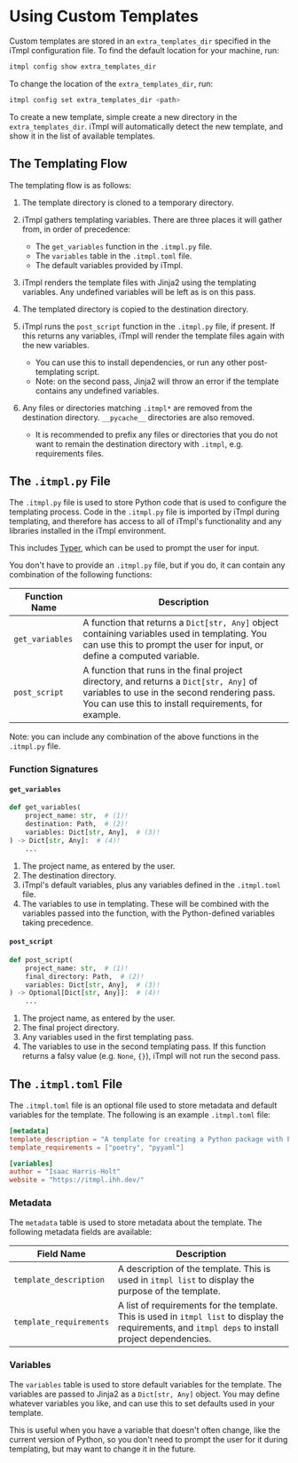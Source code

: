 # Using Custom Templates

Custom templates are stored in an `extra_templates_dir` specified in the iTmpl
configuration file. To find the default location for your machine, run:

```bash
itmpl config show extra_templates_dir
```

To change the location of the `extra_templates_dir`, run:

```bash
itmpl config set extra_templates_dir <path>
```

To create a new template, simple create a new directory in the
`extra_templates_dir`. iTmpl will automatically detect the new template, and
show it in the list of available templates.

## The Templating Flow

The templating flow is as follows:

1. The template directory is cloned to a temporary directory.
2. iTmpl gathers templating variables. There are three places it will gather
   from, in order of precedence:

    - The `get_variables` function in the `.itmpl.py` file.
    - The `variables` table in the `.itmpl.toml` file.
    - The default variables provided by iTmpl.

3. iTmpl renders the template files with Jinja2 using the templating variables.
   Any undefined variables will be left as is on this pass.
4. The templated directory is copied to the destination directory.
5. iTmpl runs the `post_script` function in the `.itmpl.py` file, if present.
   If this returns any variables, iTmpl will render the template files again
   with the new variables.

    - You can use this to install dependencies, or run any other post-templating
      script.
    - Note: on the second pass, Jinja2 will throw an error if the template
      contains any undefined variables.

6. Any files or directories matching `.itmpl*` are removed from the destination
   directory. `__pycache__` directories are also removed.

    - It is recommended to prefix any files or directories that you do not want
      to remain the destination directory with `.itmpl`, e.g. requirements
      files.

## The `.itmpl.py` File

The `.itmpl.py` file is used to store Python code that is used to configure the
templating process. Code in the `.itmpl.py` file is imported by iTmpl during
templating, and therefore has access to all of iTmpl's functionality and
any libraries installed in the iTmpl environment.

This includes [Typer](https://typer.tiangolo.com/), which can be used to prompt
the user for input.

You don't have to provide an `.itmpl.py` file, but if you do, it can contain
any combination of the following functions:

| Function Name   | Description                                                                                                                                                                                  |
|-----------------|----------------------------------------------------------------------------------------------------------------------------------------------------------------------------------------------|
| `get_variables` | A function that returns a `Dict[str, Any]` object containing variables used in templating. You can use this to prompt the user for input, or define a computed variable.                     |
| `post_script`   | A function that runs in the final project directory, and returns a `Dict[str, Any]` of variables to use in the second rendering pass. You can use this to install requirements, for example. |

Note: you can include any combination of the above functions in the `.itmpl.py`
file.

### Function Signatures

#### `get_variables`

```python
def get_variables(
    project_name: str,  # (1)!
    destination: Path,  # (2)!
    variables: Dict[str, Any],  # (3)!
) -> Dict[str, Any]:  # (4)!
    ...
```

1. The project name, as entered by the user.
2. The destination directory.
3. iTmpl's default variables, plus any variables defined in the `.itmpl.toml`
   file.
4. The variables to use in templating. These will be combined with the
   variables passed into the function, with the Python-defined variables taking
   precedence.


#### `post_script`

```python
def post_script(
    project_name: str,  # (1)!
    final_directory: Path,  # (2)!
    variables: Dict[str, Any],  # (3)!
) -> Optional[Dict[str, Any]]:  # (4)!
    ...
```

1. The project name, as entered by the user.
2. The final project directory.
3. Any variables used in the first templating pass.
4. The variables to use in the second templating pass. If this function returns
   a falsy value (e.g. `None`, `{}`), iTmpl will not run the second pass.

## The `.itmpl.toml` File

The `.itmpl.toml` file is an optional file used to store metadata and default
variables for the template. The following is an example `.itmpl.toml` file:

```toml
[metadata]
template_description = "A template for creating a Python package with Poetry."
template_requirements = ["poetry", "pyyaml"]

[variables]
author = "Isaac Harris-Holt"
website = "https://itmpl.ihh.dev/"
```

### Metadata

The `metadata` table is used to store metadata about the template. The
following metadata fields are available:

| Field Name              | Description                                                                                                                                          |
|-------------------------|------------------------------------------------------------------------------------------------------------------------------------------------------|
| `template_description`  | A description of the template. This is used in `itmpl list` to display the purpose of the template.                                                  |
| `template_requirements` | A list of requirements for the template. This is used in `itmpl list` to display the requirements, and `itmpl deps` to install project dependencies. |

### Variables

The `variables` table is used to store default variables for the template. The
variables are passed to Jinja2 as a `Dict[str, Any]` object. You may define
whatever variables you like, and can use this to set defaults used in your
template.

This is useful when you have a variable that doesn't often change, like the
current version of Python, so you don't need to prompt the user for it during
templating, but may want to change it in the future.